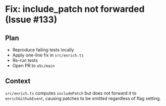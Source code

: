 # Fix: include_patch not forwarded (Issue #133)

## Plan

- Reproduce failing tests locally
- Apply one-line fix in `src/enrich.ts`
- Re-run tests
- Open PR to `a5c/main`

## Context

`src/enrich.ts` computes `includePatch` but does not forward it to `enrichGithubEvent`, causing patches to be omitted regardless of flag setting.
